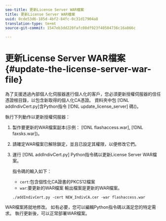 ```yaml
---
seo-title: 更新License Server WAR檔案
title: 更新License Server WAR檔案
uuid: 0cde53d6-185d-4bf2-84fc-0c31d17904a8
translation-type: tm+mt
source-git-commit: 1547eb3dd220fafc08df923f40504736c16a866c

---
```



# 更新License Server WAR檔案{#update-the-license-server-war-file}

為了支援透過內部個人化伺服器進行個人化的客戶，您必須更新授權伺服器的信任憑證根目錄，以包含新取得的個人化CA憑證。 資料夾中包 [!DNL addIndivCert.py]含Python指令 [!DNL update_license_server] 碼()。

執行下列動作以更新授權伺服器：

1. 製作要更新的WAR檔案副本(示例： [!DNL flashaccess.war], [!DNL faxsks.war])。
1. 請確定WAR檔案已解除鎖定，並且已設定其權限，以便修改它們。
1. 運行 [!DNL addIndivCert.py] Python指令碼以更新License Server WAR檔案。

   指令碼的輸入如下：

   * `cert`:包含個性化CA證書的PKCS12檔案
   * `war`:要更新的WAR檔案
   輸出檔案是更新的WAR檔案。

   ```
   ./addIndivCert.py -cert NEW_IndivCA.cer -war flashaccess.war
   ```

WAR檔案將就地修改。 如有必要，您可以編輯Python指令碼以滿足您的特定需求。 執行更新後，可以正常部署WAR檔案。
